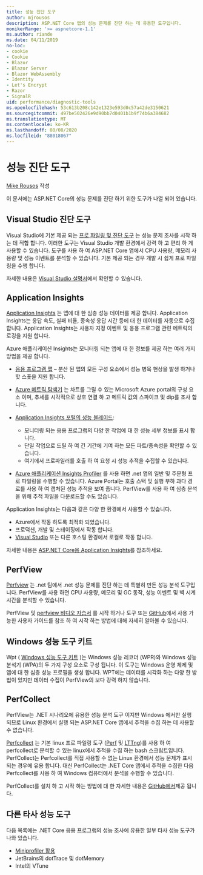 ```yaml
---
title: 성능 진단 도구
author: mjrousos
description: ASP.NET Core 앱의 성능 문제를 진단 하는 데 유용한 도구입니다.
monikerRange: '>= aspnetcore-1.1'
ms.author: riande
ms.date: 04/11/2019
no-loc:
- cookie
- Cookie
- Blazor
- Blazor Server
- Blazor WebAssembly
- Identity
- Let's Encrypt
- Razor
- SignalR
uid: performance/diagnostic-tools
ms.openlocfilehash: 53c613b208c142e1323e593d0c57a42de3150621
ms.sourcegitcommit: 497be502426e9d90bb7d0401b1b9f74b6a384682
ms.translationtype: MT
ms.contentlocale: ko-KR
ms.lasthandoff: 08/08/2020
ms.locfileid: "88018067"
---
```

# <a name="performance-diagnostic-tools"></a>성능 진단 도구

[Mike Rousos](https://github.com/mjrousos) 작성

이 문서에는 ASP.NET Core의 성능 문제를 진단 하기 위한 도구가 나열 되어 있습니다.

## <a name="visual-studio-diagnostic-tools"></a>Visual Studio 진단 도구

Visual Studio에 기본 제공 되는 [프로 파일링 및 진단 도구](/visualstudio/profiling) 는 성능 문제 조사를 시작 하는 데 적합 합니다. 이러한 도구는 Visual Studio 개발 환경에서 강력 하 고 편리 하 게 사용할 수 있습니다. 도구를 사용 하 여 ASP.NET Core 앱에서 CPU 사용량, 메모리 사용량 및 성능 이벤트를 분석할 수 있습니다. 기본 제공 되는 경우 개발 시 쉽게 프로 파일링을 수행 합니다.

자세한 내용은 [Visual Studio 설명서](/visualstudio/profiling/profiling-overview)에서 확인할 수 있습니다.

## <a name="application-insights"></a>Application Insights

[Application Insights](/azure/application-insights/app-insights-overview) 는 앱에 대 한 심층 성능 데이터를 제공 합니다. Application Insights는 응답 속도, 실패 비율, 종속성 응답 시간 등에 대 한 데이터를 자동으로 수집 합니다. Application Insights는 사용자 지정 이벤트 및 응용 프로그램 관련 메트릭의 로깅을 지원 합니다.

Azure 애플리케이션 Insights는 모니터링 되는 앱에 대 한 정보를 제공 하는 여러 가지 방법을 제공 합니다.

- [응용 프로그램 맵](/azure/application-insights/app-insights-app-map) – 분산 된 앱의 모든 구성 요소에서 성능 병목 현상을 발생 하거나 핫 스폿을 지원 합니다.
- [Azure 메트릭 탐색기](/azure/azure-monitor/platform/metrics-getting-started) 는 차트를 그릴 수 있는 Microsoft Azure portal의 구성 요소 이며, 추세를 시각적으로 상호 연결 하 고 메트릭 값의 스파이크 및 dip를 조사 합니다.
- [Application Insights 포털의 성능 블레이드](/azure/application-insights/app-insights-tutorial-performance):

  - 모니터링 되는 응용 프로그램의 다양 한 작업에 대 한 성능 세부 정보를 표시 합니다.
  - 단일 작업으로 드릴 하 여 긴 기간에 기여 하는 모든 파트/종속성을 확인할 수 있습니다.
  - 여기에서 프로파일러를 호출 하 여 요청 시 성능 추적을 수집할 수 있습니다.

- [Azure 애플리케이션 Insights Profiler](/azure/azure-monitor/app/profiler) 를 사용 하면 .net 앱의 일반 및 주문형 프로 파일링을 수행할 수 있습니다.  Azure Portal는 호출 스택 및 실행 부하 과다 경로를 사용 하 여 캡처된 성능 추적을 보여 줍니다. PerfView를 사용 하 여 심층 분석을 위해 추적 파일을 다운로드할 수도 있습니다.

Application Insights는 다음과 같은 다양 한 환경에서 사용할 수 있습니다.

- Azure에서 작동 하도록 최적화 되었습니다.
- 프로덕션, 개발 및 스테이징에서 작동 합니다.
- [Visual Studio](/azure/application-insights/app-insights-visual-studio) 또는 다른 호스팅 환경에서 로컬로 작동 합니다.

자세한 내용은 [ASP.NET Core용 Application Insights](/azure/application-insights/app-insights-asp-net-core)를 참조하세요.

## <a name="perfview"></a>PerfView

[Perfview](https://github.com/Microsoft/perfview) 는 .net 팀에서 .net 성능 문제를 진단 하는 데 특별히 만든 성능 분석 도구입니다. PerfView를 사용 하면 CPU 사용량, 메모리 및 GC 동작, 성능 이벤트 및 벽 시계 시간을 분석할 수 있습니다.

PerfView 및 [perfview 비디오 자습서](https://channel9.msdn.com/Series/PerfView-Tutorial) 를 시작 하거나 도구 또는 [GitHub](https://github.com/Microsoft/perfview)에서 사용 가능한 사용자 가이드를 참조 하 여 시작 하는 방법에 대해 자세히 알아볼 수 있습니다.

## <a name="windows-performance-toolkit"></a>Windows 성능 도구 키트

Wpt ( [Windows 성능 도구 키트](/windows-hardware/test/wpt/) )는 Windows 성능 레코더 (WPR)와 Windows 성능 분석기 (WPA)의 두 가지 구성 요소로 구성 됩니다. 이 도구는 Windows 운영 체제 및 앱에 대 한 심층 성능 프로필을 생성 합니다. WPT에는 데이터를 시각화 하는 다양 한 방법이 있지만 데이터 수집이 PerfView의 보다 강력 하지 않습니다.

## <a name="perfcollect"></a>PerfCollect

PerfView는 .NET 시나리오에 유용한 성능 분석 도구 이지만 Windows 에서만 실행 되므로 Linux 환경에서 실행 되는 ASP.NET Core 앱에서 추적을 수집 하는 데 사용할 수 없습니다.

[Perfcollect](https://github.com/dotnet/coreclr/blob/master/Documentation/project-docs/linux-performance-tracing.md) 는 기본 linux 프로 파일링 도구 ([Perf](https://perf.wiki.kernel.org/index.php/Main_Page) 및 [LTTng](https://lttng.org/))를 사용 하 여 perfcollect로 분석할 수 있는 linux에서 추적을 수집 하는 bash 스크립트입니다. PerfCollect는 Perfcollect를 직접 사용할 수 없는 Linux 환경에서 성능 문제가 표시 되는 경우에 유용 합니다. 대신 PerfCollect는 .NET Core 앱에서 추적을 수집한 다음 Perfcollect를 사용 하 여 Windows 컴퓨터에서 분석을 수행할 수 있습니다.

PerfCollect를 설치 하 고 시작 하는 방법에 대 한 자세한 내용은 [GitHub에서](https://github.com/dotnet/coreclr/blob/master/Documentation/project-docs/linux-performance-tracing.md)제공 됩니다.

## <a name="other-third-party-performance-tools"></a>다른 타사 성능 도구

다음 목록에는 .NET Core 응용 프로그램의 성능 조사에 유용한 일부 타사 성능 도구가 나와 있습니다.

- [Miniprofiler 활용](https://miniprofiler.com/)
- JetBrains의 dotTrace 및 dotMemory
- Intel의 VTune
